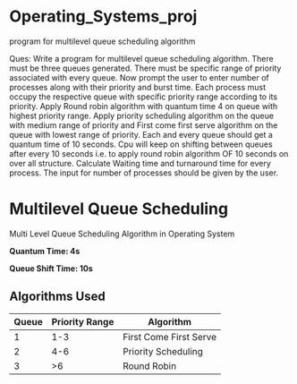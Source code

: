 # Operating_Systems_proj
program for multilevel queue scheduling algorithm

Ques:
Write a program for multilevel queue scheduling algorithm. There must be three queues generated. There must be specific range of priority associated with every queue. Now prompt the user to enter number of processes along with their priority and burst time. Each process must occupy the respective queue with specific priority range according to its priority. Apply Round robin algorithm with quantum time 4 on queue with highest priority range. Apply priority scheduling algorithm on the queue with medium range of priority and First come first serve algorithm on the queue with lowest range of priority. Each and every queue should get a quantum time of 10 seconds. Cpu will keep on shifting between queues after every 10 seconds
i.e. to apply round robin algorithm OF 10 seconds on over all structure.
Calculate Waiting time and turnaround time for every process. The input for number of processes should be given by the user.

# Multilevel Queue Scheduling
Multi Level Queue Scheduling Algorithm in Operating System


**Quantum Time: 4s**

**Queue Shift Time: 10s**

## Algorithms Used

|Queue|Priority Range|Algorithm|
|---------|--------------|---------|
|1|1-3|First Come First Serve|
|2|4-6|Priority Scheduling|
|3|>6|Round Robin|

